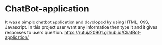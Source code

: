 # ChatBot-application
It was a simple chatbot application and developed by using HTML, CSS, Javascript. In this project user want any information then type it and it gives responses to users question.
 https://rutuja20901.github.io/ChatBot-application/
